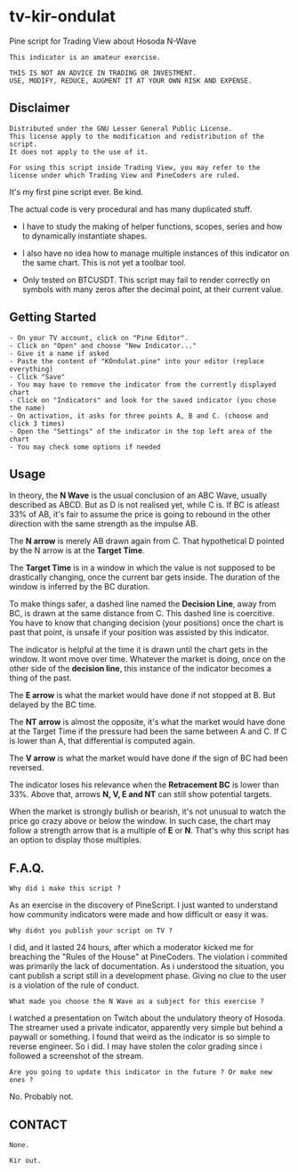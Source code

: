 # tv-kir-ondulat
Pine script for Trading View about Hosoda N-Wave

    This indicator is an amateur exercise. 

    THIS IS NOT AN ADVICE IN TRADING OR INVESTMENT. 
    USE, MODIFY, REDUCE, AUGMENT IT AT YOUR OWN RISK AND EXPENSE. 

## Disclaimer

    Distributed under the GNU Lesser General Public License. 
    This license apply to the modification and redistribution of the script. 
    It does not apply to the use of it. 
    
    For using this script inside Trading View, you may refer to the license under which Trading View and PineCoders are ruled. 


It's my first pine script ever. Be kind.

The actual code is very procedural and has many duplicated stuff. 

- I have to study the making of helper functions, scopes, series and how to dynamically instantiate shapes.

- I also have no idea how to manage multiple instances of this indicator on the same chart. This is not yet a toolbar tool.

- Only tested on BTCUSDT. This script may fail to render correctly on symbols with many zeros after the decimal point, at their current value.


## Getting Started

    - On your TV account, click on "Pine Editor".
    - Click on "Open" and choose "New Indicator..."
    - Give it a name if asked
    - Paste the content of "KOndulat.pine" into your editor (replace everything)
    - Click "Save"
    - You may have to remove the indicator from the currently displayed chart
    - Click on "Indicators" and look for the saved indicator (you chose the name)
    - On activation, it asks for three points A, B and C. (choose and click 3 times)
    - Open the "Settings" of the indicator in the top left area of the chart
    - You may check some options if needed


## Usage

In theory, the **N Wave** is the usual conclusion of an ABC Wave, usually described as ABCD. But as D is not realised yet, while C is.
If BC is atleast 33% of AB, it's fair to assume the price is going to rebound in the other direction with the same strength as the impulse AB. 

The **N arrow** is merely AB drawn again from C. 
That hypothetical D pointed by the N arrow is at the **Target Time**.

The **Target Time** is in a window in which the value is not supposed to be drastically changing, once the current bar gets inside. The duration of the window is inferred by the BC duration. 

To make things safer, a dashed line named the **Decision Line**, away from BC, is drawn at the same distance from C. This dashed line is coercitive. You have to know that changing decision (your positions) once the chart is past that point, is unsafe if your position was assisted by this indicator. 

The indicator is helpful at the time it is drawn until the chart gets in the window. It wont move over time. Whatever the market is doing, once on the other side of the **decision line**, this instance of the indicator becomes a thing of the past.

The **E arrow** is what the market would have done if not stopped at B. But delayed by the BC time. 

The **NT arrow** is almost the opposite, it's what the market would have done at the Target Time if the pressure had been the same between A and C. If C is lower than A, that differential is computed again. 

The **V arrow** is what the market would have done if the sign of BC had been reversed. 

The indicator loses his relevance when the **Retracement BC** is lower than 33%.
Above that, arrows **N, V, E and NT** can still show potential targets.

When the market is strongly bullish or bearish, it's not unusual to watch the price go crazy above or below the window. In such case, the chart may follow a strength arrow that is a multiple of **E** or **N**. That's why this script has an option to display those multiples. 


## F.A.Q.

    Why did i make this script ? 

As an exercise in the discovery of PineScript. I just wanted to understand how community indicators were made and how difficult or easy it was. 

    Why didnt you publish your script on TV ?

I did, and it lasted 24 hours, after which a moderator kicked me for breaching the "Rules of the House" at PineCoders. The violation i commited was primarily the lack of documentation. As i understood the situation, you cant publish a script still in a development phase. Giving no clue to the user is a violation of the rule of conduct. 

    What made you choose the N Wave as a subject for this exercise ?

I watched a presentation on Twitch about the undulatory theory of Hosoda. The streamer used a private indicator, apparently very simple but behind a paywall or something. I found that weird as the indicator is so simple to reverse engineer. So i did. I may have stolen the color grading since i followed a screenshot of the stream. 

    Are you going to update this indicator in the future ? Or make new ones ?

No. Probably not.


## CONTACT

    None.
    
    Kir out.
